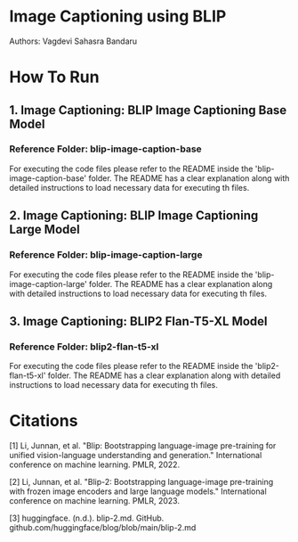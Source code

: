 # Image Captioning using BLIP
Authors: Vagdevi Sahasra Bandaru

# How To Run 
## 1. Image Captioning: BLIP Image Captioning Base Model
### Reference Folder: blip-image-caption-base
For executing the code files please refer to the README inside the 'blip-image-caption-base' folder. The README has a clear explanation along with detailed instructions to load necessary data for executing th files.

## 2. Image Captioning: BLIP Image Captioning Large Model
### Reference Folder: blip-image-caption-large
For executing the code files please refer to the README inside the 'blip-image-caption-large' folder. The README has a clear explanation along with detailed instructions to load necessary data for executing th files.

## 3. Image Captioning: BLIP2 Flan-T5-XL Model
### Reference Folder: blip2-flan-t5-xl
For executing the code files please refer to the README inside the 'blip2-flan-t5-xl' folder. The README has a clear explanation along with detailed instructions to load necessary data for executing th files.

# Citations
[1] Li, Junnan, et al. "Blip: Bootstrapping language-image pre-training for unified vision-language understanding and generation." International conference on machine learning. PMLR, 2022.

[2] Li, Junnan, et al. "Blip-2: Bootstrapping language-image pre-training with frozen image encoders and large language models." International conference on machine learning. PMLR, 2023.

[3] huggingface. (n.d.). blip-2.md. GitHub. github.com/huggingface/blog/blob/main/blip-2.md
